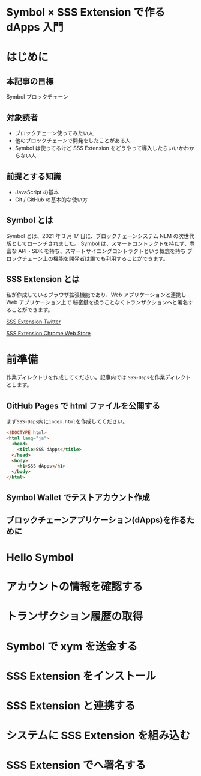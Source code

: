 # Symbol × SSS Extension で作る dApps 入門

# はじめに

## 本記事の目標

Symbol ブロックチェーン

## 対象読者

- ブロックチェーン使ってみたい人
- 他のブロックチェーンで開発をしたことがある人
- Symbol は使ってるけど SSS Extension をどうやって導入したらいいかわからない人

## 前提とする知識

- JavaScript の基本
- Git / GitHub の基本的な使い方

## Symbol とは

Symbol とは、2021 年 3 月 17 日に、ブロックチェーンシステム NEM の次世代版としてローンチされました。
Symbol は、スマートコントラクトを持たず、豊富な API・SDK を持ち、スマートサイニングコントラクトという概念を持ち
ブロックチェーン上の機能を開発者は誰でも利用することができます。

## SSS Extension とは

私が作成しているブラウザ拡張機能であり、Web アプリケーションと連携し Web アプリケーション上で
秘密鍵を扱うことなくトランザクションへと署名することができます。

[SSS Extension Twitter](https://twitter.com/SSS_Symbol)

[SSS Extension Chrome Web Store](https://chrome.google.com/webstore/detail/sss-extension/llildiojemakefgnhhkmiiffonembcan)

# 前準備

作業ディレクトリを作成してください。記事内では `SSS-Daps`を作業ディレクトとします。

## GitHub Pages で html ファイルを公開する

まず`SSS-Daps`内に`index.html`を作成してください。

```html
<!DOCTYPE html>
<html lang="ja">
  <head>
    <title>SSS dApps</title>
  </head>
  <body>
    <h1>SSS dApps</h1>
  </body>
</html>
```

## Symbol Wallet でテストアカウント作成

## ブロックチェーンアプリケーション(dApps)を作るために

# Hello Symbol

# アカウントの情報を確認する

# トランザクション履歴の取得

# Symbol で xym を送金する

# SSS Extension をインストール

# SSS Extension と連携する

# システムに SSS Extension を組み込む

# SSS Extension でへ署名する
